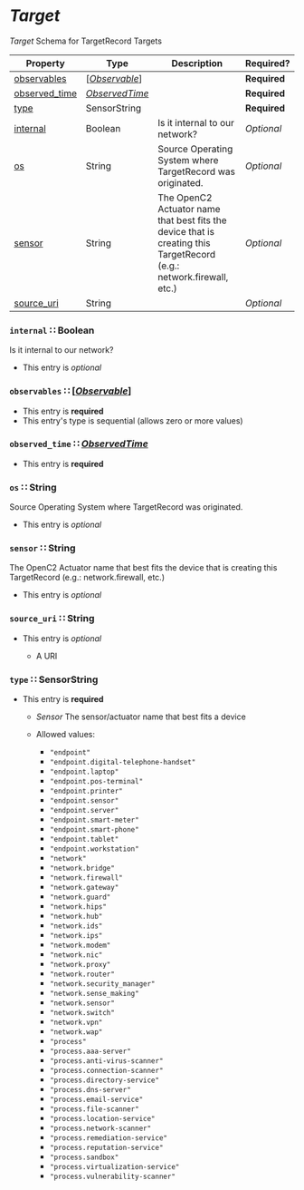 <a id="map91"></a>
# *Target*

*Target* Schema for TargetRecord Targets

| Property | Type | Description | Required? |
| -------- | ---- | ----------- | --------- |
|[observables](#observables-observableobservablemdmap92)|[[*Observable*](./Observable.md#map92)]| |**Required**|
|[observed_time](#observed_time-observedtimeobservedtimemdmap93)|[*ObservedTime*](./ObservedTime.md#map93)| |**Required**|
|[type](#type-sensorstring)|SensorString| |**Required**|
|[internal](#internal-boolean)|Boolean|Is it internal to our network?|_Optional_|
|[os](#os-string)|String|Source Operating System where TargetRecord was originated.|_Optional_|
|[sensor](#sensor-string)|String|The OpenC2 Actuator name that best fits the device that is creating this TargetRecord (e.g.: network.firewall, etc.)|_Optional_|
|[source_uri](#source_uri-string)|String| |_Optional_|


<a id="internal-boolean"></a>
### `internal` ∷ Boolean

Is it internal to our network?

* This entry is _optional_



<a id="observables-observableobservablemdmap92"></a>
### `observables` ∷ [[*Observable*](./Observable.md#map92)]

* This entry is **required**
* This entry's type is sequential (allows zero or more values)


<a id="observed_time-observedtimeobservedtimemdmap93"></a>
### `observed_time` ∷ [*ObservedTime*](./ObservedTime.md#map93)

* This entry is **required**


<a id="os-string"></a>
### `os` ∷ String

Source Operating System where TargetRecord was originated.

* This entry is _optional_



<a id="sensor-string"></a>
### `sensor` ∷ String

The OpenC2 Actuator name that best fits the device that is creating this TargetRecord (e.g.: network.firewall, etc.)

* This entry is _optional_



<a id="source_uri-string"></a>
### `source_uri` ∷ String

* This entry is _optional_


  * A URI

<a id="type-sensorstring"></a>
### `type` ∷ SensorString

* This entry is **required**


  * *Sensor* The sensor/actuator name that best fits a device

  * Allowed values:
    * `"endpoint"`
    * `"endpoint.digital-telephone-handset"`
    * `"endpoint.laptop"`
    * `"endpoint.pos-terminal"`
    * `"endpoint.printer"`
    * `"endpoint.sensor"`
    * `"endpoint.server"`
    * `"endpoint.smart-meter"`
    * `"endpoint.smart-phone"`
    * `"endpoint.tablet"`
    * `"endpoint.workstation"`
    * `"network"`
    * `"network.bridge"`
    * `"network.firewall"`
    * `"network.gateway"`
    * `"network.guard"`
    * `"network.hips"`
    * `"network.hub"`
    * `"network.ids"`
    * `"network.ips"`
    * `"network.modem"`
    * `"network.nic"`
    * `"network.proxy"`
    * `"network.router"`
    * `"network.security_manager"`
    * `"network.sense_making"`
    * `"network.sensor"`
    * `"network.switch"`
    * `"network.vpn"`
    * `"network.wap"`
    * `"process"`
    * `"process.aaa-server"`
    * `"process.anti-virus-scanner"`
    * `"process.connection-scanner"`
    * `"process.directory-service"`
    * `"process.dns-server"`
    * `"process.email-service"`
    * `"process.file-scanner"`
    * `"process.location-service"`
    * `"process.network-scanner"`
    * `"process.remediation-service"`
    * `"process.reputation-service"`
    * `"process.sandbox"`
    * `"process.virtualization-service"`
    * `"process.vulnerability-scanner"`
